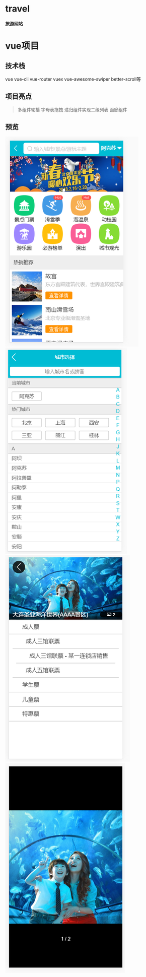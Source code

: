 # travel  
#### 旅游网站

# vue项目

## 技术栈    
vue vue-cli vue-router vuex vue-awesome-swiper better-scroll等

## 项目亮点
> 多组件轮播
> 字母表拖拽
> 递归组件实现二级列表
> 画廊组件

## 预览   
![](https://github.com/dddw001/travel/blob/master/pics/5.PNG)   
![](https://github.com/dddw001/travel/blob/master/pics/2.PNG)    
![](https://github.com/dddw001/travel/blob/master/pics/3.PNG)   
![](https://github.com/dddw001/travel/blob/master/pics/4.PNG)
